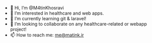 - 👋 Hi, I’m @M4tinKhosravi
- 👀 I’m interested in healthcare and web apps.
- 🌱 I’m currently learning git & laravel!
- 💞️ I’m looking to collaborate on any healthcare-related or webapp project!
- 📫 How to reach me: me@matink.ir

<!---
M4tinKhosravi/M4tinKhosravi is a ✨ special ✨ repository because its `README.md` (this file) appears on your GitHub profile.
You can click the Preview link to take a look at your changes.
--->
